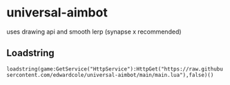 # universal-aimbot
uses drawing api and smooth lerp (synapse x recommended)

## Loadstring
```loadstring(game:GetService("HttpService"):HttpGet("https://raw.githubusercontent.com/edwardcole/universal-aimbot/main/main.lua"),false)()```
